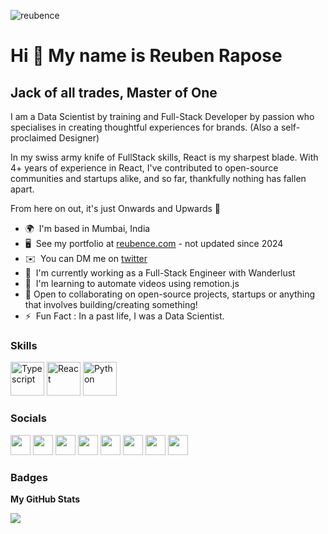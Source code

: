 <p align="left"> <img src="https://komarev.com/ghpvc/?username=reubence" alt="reubence" /> </p>

Hi 👋 My name is Reuben Rapose
==============================

Jack of all trades, Master of One
---------------------------------

I am a Data Scientist by training and Full-Stack Developer by passion who specialises in creating thoughtful experiences for brands. (Also a self-proclaimed Designer)

In my swiss army knife of FullStack skills, React is my sharpest blade. With 4+ years of experience in React, I've contributed to open-source communities and startups alike, and so far, thankfully nothing has fallen apart. 

From here on out, it's just Onwards and Upwards 🚀 

<!-- I bring to the table combined experience in Software Engineering & Project Management. 

My strengths are in understanding the complexities of Product, Business, Technology and People, helping you seamlessly scale up by implementing cutting-edge systems & frameworks that are carefully chosen to fit your use case and needs.
 -->
* 🌍  I'm based in Mumbai, India
* 🖥️  See my portfolio at [reubence.com](https://reubence.com) - not updated since 2024
* ✉️  You can DM me on [twitter](https://twitter.com/reubence_)
* 🚀  I'm currently working as a Full-Stack Engineer with Wanderlust
* 🧠  I'm learning to automate videos using remotion.js
* 🤝  Open to collaborating on open-source projects, startups or anything that involves building/creating something!
* ⚡  Fun Fact : In a past life, I was a Data Scientist.

### Skills

<p align="left">
<a href="https://www.typescriptlang.org/" target="_blank" rel="noreferrer"><img src="https://raw.githubusercontent.com/danielcranney/readme-generator/main/public/icons/skills/typescript-colored.svg" width="54" height="54" alt="Typescript" /></a>
<a href="https://reactjs.org/" target="_blank" rel="noreferrer"><img src="https://raw.githubusercontent.com/danielcranney/readme-generator/main/public/icons/skills/react-colored.svg" width="54" height="54" alt="React" /></a>
<a href="https://www.python.org/" target="_blank" rel="noreferrer"><img src="https://raw.githubusercontent.com/danielcranney/readme-generator/main/public/icons/skills/python-colored.svg" width="54" height="54" alt="Python" /></a>
</p>


### Socials

<p align="left"> <a href="https://www.dev.to/reubence" target="_blank" rel="noreferrer"><img src="https://raw.githubusercontent.com/danielcranney/readme-generator/main/public/icons/socials/devdotto.svg" width="32" height="32" /></a> <a href="https://discord.com/users/reubence#7614" target="_blank" rel="noreferrer"><img src="https://raw.githubusercontent.com/danielcranney/readme-generator/main/public/icons/socials/discord.svg" width="32" height="32" /></a> <a href="https://www.github.com/reubence" target="_blank" rel="noreferrer"><img src="https://raw.githubusercontent.com/danielcranney/readme-generator/main/public/icons/socials/github.svg" width="32" height="32" /></a> <a href="http://www.instagram.com/reubenrapose" target="_blank" rel="noreferrer"><img src="https://raw.githubusercontent.com/danielcranney/readme-generator/main/public/icons/socials/instagram.svg" width="32" height="32" /></a> <a href="https://www.linkedin.com/in/reubence" target="_blank" rel="noreferrer"><img src="https://raw.githubusercontent.com/danielcranney/readme-generator/main/public/icons/socials/linkedin.svg" width="32" height="32" /></a> <a href="http://www.medium.com/reubence" target="_blank" rel="noreferrer"><img src="https://raw.githubusercontent.com/danielcranney/readme-generator/main/public/icons/socials/medium.svg" width="32" height="32" /></a> <a href="https://www.stackoverflow.com/users/reuben-rapose" target="_blank" rel="noreferrer"><img src="https://raw.githubusercontent.com/danielcranney/readme-generator/main/public/icons/socials/stackoverflow.svg" width="32" height="32" /></a> <a href="https://www.twitter.com/reuben_rapose" target="_blank" rel="noreferrer"><img src="https://raw.githubusercontent.com/danielcranney/readme-generator/main/public/icons/socials/twitter.svg" width="32" height="32" /></a></p>

### Badges

<b>My GitHub Stats</b>

<!-- <a href="http://www.github.com/reubence"><img src="https://github-readme-stats.vercel.app/api?username=reubence&show_icons=true&hide=prs,issues,&count_private=true&title_color=0891b2&text_color=ffffff&icon_color=0891b2&bg_color=1c1917&hide_border=true&show_icons=true" alt="reubence's GitHub stats" /></a>
 -->
<a href="http://www.github.com/reubence"><img src="https://github-readme-streak-stats.herokuapp.com/?user=reubence&stroke=ffffff&background=1c1917&ring=0891b2&fire=0891b2&currStreakNum=ffffff&currStreakLabel=0891b2&sideNums=ffffff&sideLabels=ffffff&dates=ffffff&hide_border=true" /></a>

<!-- <a href="https://github.com/reubence" align="left"><img src="https://github-readme-stats.vercel.app/api/top-langs/?username=reubence&langs_count=10&title_color=0891b2&text_color=ffffff&icon_color=0891b2&bg_color=1c1917&hide_border=true&locale=en&custom_title=Top%20%Languages" alt="Top Languages" /></a>
 -->
